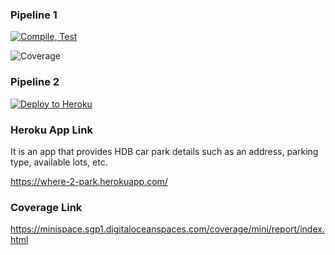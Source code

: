 ### Pipeline 1

[![Compile, Test](https://github.com/tcfatt/mini/actions/workflows/main.yml/badge.svg)](https://github.com/tcfatt/mini/actions/workflows/main.yml/)

![Coverage](https://minispace.sgp1.digitaloceanspaces.com/coverage/mini/jacoco.svg)

### Pipeline 2

[![Deploy to Heroku](https://github.com/tcfatt/mini/actions/workflows/pipeline2.yml/badge.svg)](https://github.com/tcfatt/mini/actions/workflows/pipeline2.yml/)


### Heroku App Link

It is an app that provides HDB car park details such as an address, parking type, available lots, etc.

https://where-2-park.herokuapp.com/

### Coverage Link

https://minispace.sgp1.digitaloceanspaces.com/coverage/mini/report/index.html
